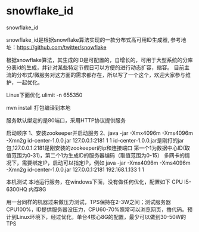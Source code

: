# snowflake_id
snowflake_id

snowflake_id是根据snowflake算法实现的一款分布式高可用ID生成器,
参考地址：https://github.com/twitter/snowflake


根据snowflake算法，其生成的ID是可配置的，自增长的，可用于大型系统的分库分表id的生成，并针对某些特定节假日可以方便的进行动态扩容，缩容。
目前主流的分布式/微服务对这方面的需求都存在，所以写了一个这个，欢迎大家参与维护，一起优化。


Linux下面优化 ulimit -n 655350

mvn install 打包编译到本地

服务默认绑定的是80端口，采用HTTP协议提供服务

启动顺序
1、安装zookeeper并启动服务
2、java -jar -Xmx4096m -Xms4096m -Xmn2g  id-center-1.0.0.jar 127.0.0.1:2181 1 1
id-center-1.0.0.jar是刚打的jar包,127.0.0.1:2181是刚安装的zookeeper的ip和连接端口 第一个1为数据中心ID(取值范围为0-31)，第二个1为生成ID的服务器编码（取值范围为0-15）
多网卡的情况下，需要绑定IP，启动可以指定IP，例如
java -jar -Xmx4096m -Xms4096m -Xmn2g  id-center-1.0.0.jar 127.0.0.1:2181 192.168.1.133 1 1


本机测试
本地运行服务，在windows下面，没有做任何优化，配置如下
CPU I5-6300HQ
内存8G

用一台同样的机器过来做压力测试，TPS保持在2-3W之间；测试服务器CPU100%，ID提供服务器没压力，CPU60-70%照常可以浏览网页，撸代码。预计到Linux环境下，经过优化，单台4核心8G的配置，最少可以做到30-50W的TPS


